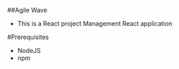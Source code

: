 ##Agile Wave
- This is a React project Management React application

#Prerequisites
- NodeJS 
- npm 